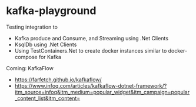 # kafka-playground


Testing integration to 
- Kafka produce and Consume, and Streaming using .Net Clients
- KsqlDb  using .Net Clients
- Using TestContainers.Net to create docker instances similar to docker-compose for Kafka


Coming: 
KafkaFlow 
- https://farfetch.github.io/kafkaflow/
- https://www.infoq.com/articles/kafkaflow-dotnet-framework/?itm_source=infoq&itm_medium=popular_widget&itm_campaign=popular_content_list&itm_content=
